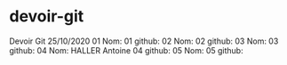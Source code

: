 # devoir-git
Devoir Git 25/10/2020
01 Nom:
01 github:
02 Nom:
02 github:
03 Nom:
03 github:
04 Nom: HALLER Antoine
04 github:
05 Nom:
05 github:
